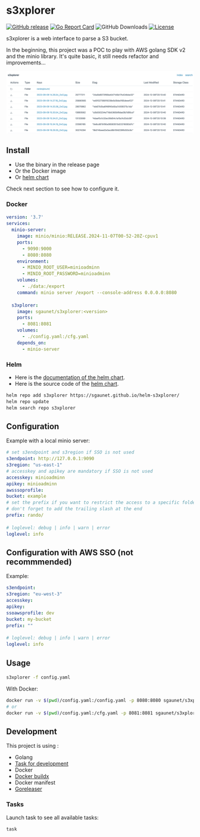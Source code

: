 # s3xplorer

[![GitHub release](https://img.shields.io/github/release/sgaunet/s3xplorer.svg)](https://github.com/sgaunet/s3xplorer/releases/latest)
[![Go Report Card](https://goreportcard.com/badge/github.com/sgaunet/s3xplorer)](https://goreportcard.com/report/github.com/sgaunet/s3xplorer)
![GitHub Downloads](https://img.shields.io/github/downloads/sgaunet/s3xplorer/total)
[![License](https://img.shields.io/github/license/sgaunet/s3xplorer.svg)](LICENSE)

s3xplorer is a web interface to parse a S3 bucket.

In the beginning, this project was a POC to play with AWS golang SDK v2 and the minio library. It's quite basic, it still needs refactor and improvements...

![s3xplorer](img/v0.1.0.png)

## Install

* Use the binary in the release page
* Or the Docker image
* Or [helm chart](https://github.com/sgaunet/helm-s3xplorer)

Check next section to see how to configure it.

### Docker

```yml
version: '3.7'
services:
  minio-server:
    image: minio/minio:RELEASE.2024-11-07T00-52-20Z-cpuv1
    ports:
      - 9090:9000
      - 8080:8080
    environment: 
      - MINIO_ROOT_USER=minioadminn
      - MINIO_ROOT_PASSWORD=minioadminn
    volumes:
      - ./data:/export
    command: minio server /export --console-address 0.0.0.0:8080

  s3xplorer:
    image: sgaunet/s3xplorer:<version>
    ports:
      - 8081:8081
    volumes:
      - ./config.yaml:/cfg.yaml
    depends_on:
      - minio-server
```

### Helm

* Here is the [documentation of the helm chart](https://github.com/sgaunet/helm-s3xplorer/blob/main/charts/s3xplorer/README.md).
* Here is the source code of the [helm chart](https://github.com/sgaunet/helm-s3xplorer).

```bash
helm repo add s3xplorer https://sgaunet.github.io/helm-s3xplorer/
helm repo update
helm search repo s3xplorer
```

## Configuration

Example with a local minio server:

```yaml
# set s3endpoint and s3region if SSO is not used
s3endpoint: http://127.0.0.1:9090
s3region: "us-east-1"
# accesskey and apikey are mandatory if SSO is not used
accesskey: minioadminn
apikey: minioadminn
awsssoprofile: 
bucket: example
# set the prefix if you want to restrict the access to a specific folder
# don't forget to add the trailing slash at the end
prefix: rando/

# loglevel: debug | info | warn | error
loglevel: info
```

## Configuration with AWS SSO (not recommmended)

Example:

```yaml
s3endpoint:
s3region: "eu-west-3"
accesskey: 
apikey: 
ssoawsprofile: dev
bucket: my-bucket
prefix: ""

# loglevel: debug | info | warn | error
loglevel: info
```

## Usage

```bash
s3xplorer -f config.yaml
```

With Docker:

```bash
docker run -v $(pwd)/config.yaml:/config.yaml -p 8080:8080 sgaunet/s3xplorer:latest -f /config.yaml
# or
docker run -v $(pwd)/config.yaml:/cfg.yaml -p 8081:8081 sgaunet/s3xplorer:latest
```

## Development

This project is using :

* Golang
* [Task for development](https://taskfile.dev/#/)
* Docker
* [Docker buildx](https://github.com/docker/buildx)
* Docker manifest
* [Goreleaser](https://goreleaser.com/)

### Tasks

Launch task to see all available tasks:

```bash
task
```
